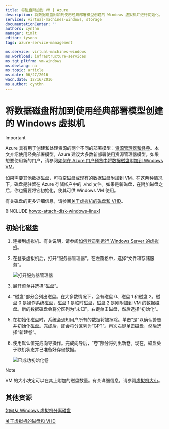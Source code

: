 ```yaml
---
title: 将磁盘附加到 VM | Azure
description: 将数据磁盘附加到使用经典部署模型创建的 Windows 虚拟机并进行初始化。
services: virtual-machines-windows, storage
documentationCenter: ''
authors: cynthn
manager: timlt
editor: tysonn
tags: azure-service-management

ms.service: virtual-machines-windows
ms.workload: infrastructure-services
ms.tgt_pltfrm: vm-windows
ms.devlang: na
ms.topic: article
ms.date: 06/27/2016
wacn.date: 12/16/2016
ms.author: cynthn
---
```


# 将数据磁盘附加到使用经典部署模型创建的 Windows 虚拟机

> [!IMPORTANT]
> Azure 具有用于创建和处理资源的两个不同的部署模型：[资源管理器和经典](../azure-resource-manager/resource-manager-deployment-model.md)。本文介绍使用经典部署模型。Azure 建议大多数新部署使用资源管理器模型。如果想要使用新的门户，请参阅[如何在 Azure 门户预览中将数据磁盘附加到 Windows VM](./virtual-machines-windows-attach-disk-portal.md)。

如果需要其他数据磁盘，可将空磁盘或现有的数据磁盘附加到 VM。在这两种情况下，磁盘是驻留在 Azure 存储帐户中的 .vhd 文件。如果是新磁盘，在附加磁盘之后，你也需要将它初始化，使其可供 Windows VM 使用。

有关磁盘的更多详细信息，请参阅[关于虚拟机的磁盘和 VHD](./virtual-machines-windows-about-disks-vhds.md)。

[!INCLUDE [howto-attach-disk-windows-linux](../../includes/howto-attach-disk-windows-linux.md)]

## <a id="initializeinWS"></a> 初始化磁盘

1. 连接到虚拟机。有关说明，请参阅[如何登录到运行 Windows Server 的虚拟机][logon]。

2. 在登录虚拟机后，打开“服务器管理器”。在左窗格中，选择“文件和存储服务”。

    ![打开服务器管理器](./media/virtual-machines-windows-classic-attach-disk/fileandstorageservices.png)

3. 展开菜单并选择“磁盘”。

4. “磁盘”部分会列出磁盘。在大多数情况下，会有磁盘 0、磁盘 1 和磁盘 2。磁盘 0 是操作系统磁盘，磁盘 1 是临时磁盘，磁盘 2 是刚附加到 VM 的数据磁盘。新的数据磁盘会将分区列为“未知”。右键单击磁盘，然后选择“初始化”。

5. 在初始化磁盘时，系统会通知用户所有的数据将被擦除。单击“是”以确认警告并初始化磁盘。完成后，即会将分区列为“GPT”。再次右键单击磁盘，然后选择“新建卷”。

6. 使用默认值完成向导操作。完成向导后，“卷”部分将列出新卷。现在，磁盘处于联机状态并已准备好存储数据。

    ![已成功初始化卷](./media/virtual-machines-windows-classic-attach-disk/newvolumecreated.png)

> [!NOTE]
> VM 的大小决定可以在其上附加的磁盘数量。有关详细信息，请参阅[虚拟机大小](./virtual-machines-windows-sizes.md)。

## 其他资源

[如何从 Windows 虚拟机分离磁盘](./virtual-machines-windows-classic-detach-disk.md)

[关于虚拟机的磁盘和 VHD](./virtual-machines-windows-about-disks-vhds.md)

[logon]: ./virtual-machines-windows-classic-connect-logon.md

<!---HONumber=Mooncake_Quality_Review_1202_2016-->